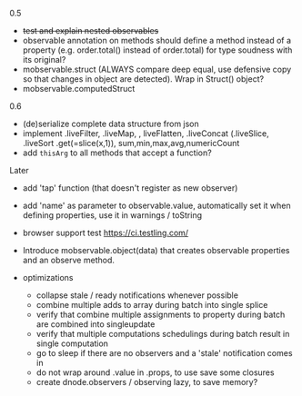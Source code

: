 
0.5
* ~~test and explain nested observables~~
* observable annotation on methods should define a method instead of a property (e.g. order.total() instead of order.total) for type soudness with its original?
* mobservable.struct (ALWAYS compare deep equal, use defensive copy so that changes in object are detected). Wrap in Struct() object?
* mobservable.computedStruct

0.6
* (de)serialize complete data structure from json
* implement .liveFilter, .liveMap, , liveFlatten, .liveConcat (.liveSlice, .liveSort .get(=slice(x,1)), sum,min,max,avg,numericCount
* add `thisArg` to all methods that accept a function?

Later

* add 'tap' function (that doesn't register as new observer)
* add 'name' as parameter to observable.value, automatically set it when defining properties, use it in warnings / toString
* browser support test https://ci.testling.com/
* Introduce mobservable.object(data) that creates observable properties and an observe method.

* optimizations
    - collapse stale / ready notifications whenever possible
    - combine multiple adds to array during batch into single splice
    - verify that combine multiple assignments to property during batch are combined into singleupdate
    - verify that multiple computations schedulings during batch result in single computation
    - go to sleep if there are no observers and a 'stale' notification comes in 
    - do not wrap around .value in .props, to use save some closures 
    - create dnode.observers / observing lazy, to save memory?
    
